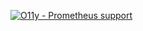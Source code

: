 [![O11y - Prometheus support](https://user-images.githubusercontent.com/291750/216587199-83f3aaa8-b488-4919-92cb-3e65718b7a6e.png)](https://o11y.eu/prometheus-support/)
